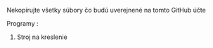 Nekopírujte všetky súbory čo budú uverejnené na tomto GitHub účte



Programy : 
1. Stroj na kreslenie


